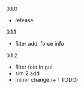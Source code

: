 0.1.0 
- release

0.1.1
- filter add, force info

0.1.2
- filter fold in gui
- sim 2 add
- minor change (+ 1 TODO)